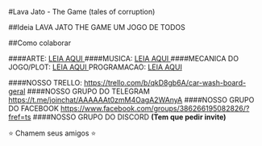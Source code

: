 #Lava Jato - The Game (tales of corruption)

##Ideia
LAVA JATO THE GAME
UM JOGO DE TODOS

##Como colaborar

####ARTE:
[ LEIA AQUI ](https://github.com/lava-jato-the-game/lava_jato/blob/master/arte.md)
####MUSICA:
[ LEIA AQUI ](https://github.com/lava-jato-the-game/lava_jato/blob/master/musica.md)
####MECANICA DO JOGO/PLOT:
[ LEIA AQUI ](https://github.com/lava-jato-the-game/lava_jato/blob/master/mecanica.md)
PROGRAMACAO:
[ LEIA AQUI ](https://github.com/lava-jato-the-game/lava_jato/blob/master/programacao.md)

####NOSSO TRELLO:
https://trello.com/b/qkD8gb6A/car-wash-board-geral
####NOSSO GRUPO DO TELEGRAM
https://t.me/joinchat/AAAAAAt0zmM4OagA2WAnyA
####NOSSO GRUPO DO FACEBOOK
https://www.facebook.com/groups/386266195082826/?fref=ts
####NOSSO GRUPO DO DISCORD
**(Tem que pedir invite)**

:star: Chamem seus amigos :star:
